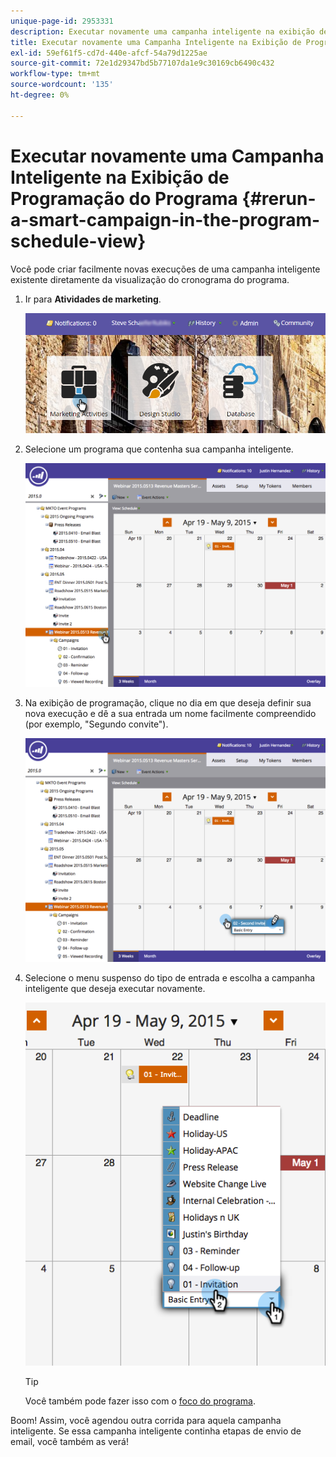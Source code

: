 ```yaml
---
unique-page-id: 2953331
description: Executar novamente uma campanha inteligente na exibição de programação do programa - Documentos do Marketo - Documentação do produto
title: Executar novamente uma Campanha Inteligente na Exibição de Programação do Programa
exl-id: 59ef61f5-cd7d-440e-afcf-54a79d1225ae
source-git-commit: 72e1d29347bd5b77107da1e9c30169cb6490c432
workflow-type: tm+mt
source-wordcount: '135'
ht-degree: 0%

---
```


# Executar novamente uma Campanha Inteligente na Exibição de Programação do Programa {#rerun-a-smart-campaign-in-the-program-schedule-view}

Você pode criar facilmente novas execuções de uma campanha inteligente existente diretamente da visualização do cronograma do programa.

1. Ir para **Atividades de marketing**.

   ![](assets/login-marketing-activities-3.png)

1. Selecione um programa que contenha sua campanha inteligente.

   ![](assets/image2015-4-16-14-3a40-3a11.png)

1. Na exibição de programação, clique no dia em que deseja definir sua nova execução e dê a sua entrada um nome facilmente compreendido (por exemplo, &quot;Segundo convite&quot;).

   ![](assets/image2015-4-16-14-3a42-3a0.png)

1. Selecione o menu suspenso do tipo de entrada e escolha a campanha inteligente que deseja executar novamente.

   ![](assets/image2015-4-16-15-3a26-3a33.png)

   >[!TIP]
   >
   >Você também pode fazer isso com o [foco do programa](/help/marketo/product-docs/core-marketo-concepts/marketing-calendar/understanding-the-calendar/understand-enable-program-focus.md).

Boom! Assim, você agendou outra corrida para aquela campanha inteligente. Se essa campanha inteligente continha etapas de envio de email, você também as verá!
